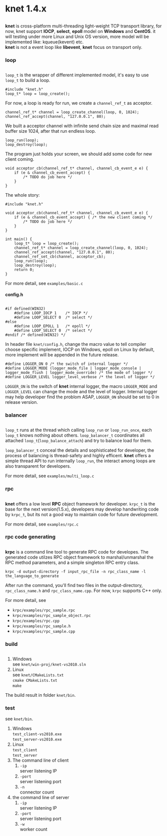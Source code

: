 # knet 1.4.x #
##

**knet** is cross-platform multi-threading light-weight TCP transport library, for now, knet support **IOCP**, **select**, **epoll** model on **Windows** and **CentOS**. it will testing under more Linux and Unix OS version, more model will be implemented like: kqueue(kevent) etc.   
**knet** is not a event loop like **libevent**, **knet** focus on transport only.

### loop ###
##

`loop_t` is the wrapper of different implemented model, it's easy to use `loop_t` to build a loop.    

	#include "knet.h"
	loop_t* loop = loop_create();

For now, a loop is ready for run, we create a `channel_ref_t` as acceptor.

	channel_ref_t* channel = loop_create_channel(loop, 0, 1024);
	channel_ref_accept(channel, "127.0.0.1", 80);

We built a acceptor channel with infinite send chain size and maximal read buffer size 1024, after that run endless loop.

	loop_run(loop);
	loop_destroy(loop);

The program just holds your screen, we should add some code for new client coming.

	void acceptor_cb(channel_ref_t* channel, channel_cb_event_e e) {
	    if (e & channel_cb_event_accept) {
	        /* TODO do job here */
	    }
	}

The whole story:

	#include "knet.h"

	void acceptor_cb(channel_ref_t* channel, channel_cb_event_e e) {
	    if (e & channel_cb_event_accept) { /* the new client coming */
	        /* TODO do job here */
	    }
	}

	int main() {
		loop_t* loop = loop_create();
		channel_ref_t* channel = loop_create_channel(loop, 0, 1024);
		channel_ref_accept(channel, "127.0.0.1", 80);
		channel_ref_set_cb(channel, acceptor_cb);
		loop_run(loop);
		loop_destroy(loop);
		return 0;
	}

For more detail, see `examples/basic.c`

#### config.h ####
##

	#if defined(WIN32)
		#define LOOP_IOCP 1    /* IOCP */
		#define LOOP_SELECT 0  /* select */
	#else
		#define LOOP_EPOLL 1   /* epoll */
		#define LOOP_SELECT 0  /* select */
	#endif /* defined(WIN32) */

In header file `knet/config.h`, change the macro value to tell compiler choose specific implement, IOCP on Windows, epoll on Linux by default, more implement will be appended in the future release.   

	#define LOGGER_ON 0 /* the switch of internal logger */
	#define LOGGER_MODE (logger_mode_file | logger_mode_console | logger_mode_flush | logger_mode_override) /* the mode of logger */
	#define LOGGER_LEVEL logger_level_verbose /* the level of logger */

`LOGGER_ON` is the switch of **knet** internal logger, the macro `LOGGER_MODE` and `LOGGER_LEVEL` can change the mode and the level of logger. Internal logger may help developer find the problom ASAP, `LOGGER_ON` should be set to 0 in release version.

### balancer ###
##

`loop_t` runs at the thread which calling `loop_run` or `loop_run_once`, each `loop_t` knows nothing
about others. `loop_balancer_t` coordinates all attached `loop_t`(`loop_balance_attach`) and try to balance load for them.   

`loop_balancer_t` conceal the details and sophisticated for developer, the process of balancing is thread-safety  and highly efficent. **knet** offers a simple thread API to run internally `loop_run`, the interact among loops are also transparent for developers.

For more detail, see `examples/multi_loop.c`

### rpc ###
##

**knet** offers a low level **RPC** object framework for developer. `krpc_t` is the base for the next version(1.5.x), developers may develop handwriting code by `krpc_t`, but its not a good way to maintain code for future development.

For more detail, see `examples/rpc.c`

### rpc code generating ###
##

**krpc** is a command line tool to generate RPC code for developes. The generated code utilzes RPC object framework to marshal/unmarshal the RPC method parameters, and a simple singleton RPC entry class.

`krpc -d output-directory -f input_rpc_file -n rpc_class_name -l the_language_to_generate`

After run the command, you'll find two files in the output-directory, `rpc_class_name.h` and `rpc_class_name.cpp`. For now, `krpc` supports C++ only.

For more detail, see

- `krpc/examples/rpc_sample.rpc`
- `krpc/examples/rpc_sample_object.rpc`
- `krpc/examples/rpc.cpp`
- `krpc/examples/rpc_sample.h`
- `krpc/examples/rpc_sample.cpp`

### build ###
##

1. Windows   
	see `knet/win-proj/knet-vs2010.sln`
2. Linux   
	see `knet/CMakeLists.txt`   
	`cmake CMakeLists.txt`   
	`make`   

The build result in folder `knet/bin`.

### test ###

see `knet/bin`.

1. Windows   
	`test_client-vs2010.exe`   
	`test_server-vs2010.exe`
2. Linux   
	`test_client`   
	`test_server`   
3. The command line of client
 	1. `-ip`   
 		server listening IP
 	2. `-port`   
 		server listening port
    3. `-n`   
    	connector count   
4. the command line of server   
	1. `-ip`   
 		server listening IP
 	2. `-port`   
 		server listening port   
    3. `-w`   
    	worker count
